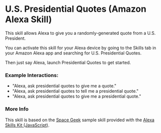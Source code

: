 # U.S. Presidential Quotes (Amazon Alexa Skill)

This skill allows Alexa to give you a randomly-generated quote from a U.S. President.

You can activate this skill for your Alexa device by going to the Skills tab in your Amazon Alexa app and searching for U.S. Presidential Quotes.

Then just say Alexa, launch Presidential Quotes to get started.

### Example Interactions:

* "Alexa, ask presidential quotes to give me a quote."
* "Alexa, ask presidential quotes to tell me a presidential quote."
* "Alexa, ask presidential quotes to give me a presidential quote."

### More Info

This skill is based on the [Space Geek](https://github.com/amzn/alexa-skills-kit-js/tree/master/samples/spaceGeek) sample skill provided with the [Alexa Skills Kit (JavaScript)](https://github.com/amzn/alexa-skills-kit-js).
